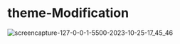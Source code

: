# theme-Modification
![screencapture-127-0-0-1-5500-2023-10-25-17_45_46](https://github.com/shrutigajera102/theme-Modification/assets/146714862/652ae384-e6bf-46b4-b6a7-c8ab71e6d7ce)


